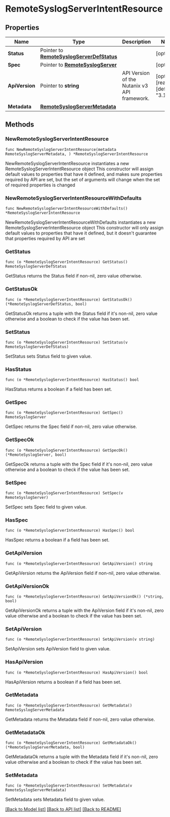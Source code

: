 # RemoteSyslogServerIntentResource

## Properties

Name | Type | Description | Notes
------------ | ------------- | ------------- | -------------
**Status** | Pointer to [**RemoteSyslogServerDefStatus**](RemoteSyslogServerDefStatus.md) |  | [optional] 
**Spec** | Pointer to [**RemoteSyslogServer**](RemoteSyslogServer.md) |  | [optional] 
**ApiVersion** | Pointer to **string** | API Version of the Nutanix v3 API framework. | [optional] [readonly] [default to "3.1.0"]
**Metadata** | [**RemoteSyslogServerMetadata**](RemoteSyslogServerMetadata.md) |  | 

## Methods

### NewRemoteSyslogServerIntentResource

`func NewRemoteSyslogServerIntentResource(metadata RemoteSyslogServerMetadata, ) *RemoteSyslogServerIntentResource`

NewRemoteSyslogServerIntentResource instantiates a new RemoteSyslogServerIntentResource object
This constructor will assign default values to properties that have it defined,
and makes sure properties required by API are set, but the set of arguments
will change when the set of required properties is changed

### NewRemoteSyslogServerIntentResourceWithDefaults

`func NewRemoteSyslogServerIntentResourceWithDefaults() *RemoteSyslogServerIntentResource`

NewRemoteSyslogServerIntentResourceWithDefaults instantiates a new RemoteSyslogServerIntentResource object
This constructor will only assign default values to properties that have it defined,
but it doesn't guarantee that properties required by API are set

### GetStatus

`func (o *RemoteSyslogServerIntentResource) GetStatus() RemoteSyslogServerDefStatus`

GetStatus returns the Status field if non-nil, zero value otherwise.

### GetStatusOk

`func (o *RemoteSyslogServerIntentResource) GetStatusOk() (*RemoteSyslogServerDefStatus, bool)`

GetStatusOk returns a tuple with the Status field if it's non-nil, zero value otherwise
and a boolean to check if the value has been set.

### SetStatus

`func (o *RemoteSyslogServerIntentResource) SetStatus(v RemoteSyslogServerDefStatus)`

SetStatus sets Status field to given value.

### HasStatus

`func (o *RemoteSyslogServerIntentResource) HasStatus() bool`

HasStatus returns a boolean if a field has been set.

### GetSpec

`func (o *RemoteSyslogServerIntentResource) GetSpec() RemoteSyslogServer`

GetSpec returns the Spec field if non-nil, zero value otherwise.

### GetSpecOk

`func (o *RemoteSyslogServerIntentResource) GetSpecOk() (*RemoteSyslogServer, bool)`

GetSpecOk returns a tuple with the Spec field if it's non-nil, zero value otherwise
and a boolean to check if the value has been set.

### SetSpec

`func (o *RemoteSyslogServerIntentResource) SetSpec(v RemoteSyslogServer)`

SetSpec sets Spec field to given value.

### HasSpec

`func (o *RemoteSyslogServerIntentResource) HasSpec() bool`

HasSpec returns a boolean if a field has been set.

### GetApiVersion

`func (o *RemoteSyslogServerIntentResource) GetApiVersion() string`

GetApiVersion returns the ApiVersion field if non-nil, zero value otherwise.

### GetApiVersionOk

`func (o *RemoteSyslogServerIntentResource) GetApiVersionOk() (*string, bool)`

GetApiVersionOk returns a tuple with the ApiVersion field if it's non-nil, zero value otherwise
and a boolean to check if the value has been set.

### SetApiVersion

`func (o *RemoteSyslogServerIntentResource) SetApiVersion(v string)`

SetApiVersion sets ApiVersion field to given value.

### HasApiVersion

`func (o *RemoteSyslogServerIntentResource) HasApiVersion() bool`

HasApiVersion returns a boolean if a field has been set.

### GetMetadata

`func (o *RemoteSyslogServerIntentResource) GetMetadata() RemoteSyslogServerMetadata`

GetMetadata returns the Metadata field if non-nil, zero value otherwise.

### GetMetadataOk

`func (o *RemoteSyslogServerIntentResource) GetMetadataOk() (*RemoteSyslogServerMetadata, bool)`

GetMetadataOk returns a tuple with the Metadata field if it's non-nil, zero value otherwise
and a boolean to check if the value has been set.

### SetMetadata

`func (o *RemoteSyslogServerIntentResource) SetMetadata(v RemoteSyslogServerMetadata)`

SetMetadata sets Metadata field to given value.



[[Back to Model list]](../README.md#documentation-for-models) [[Back to API list]](../README.md#documentation-for-api-endpoints) [[Back to README]](../README.md)



